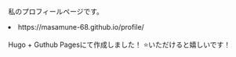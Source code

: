私のプロフィールページです。
<li>https://masamune-68.github.io/profile/</li>
<br>
Hugo + Guthub Pagesにて作成しました！ ⭐️いただけると嬉しいです！
